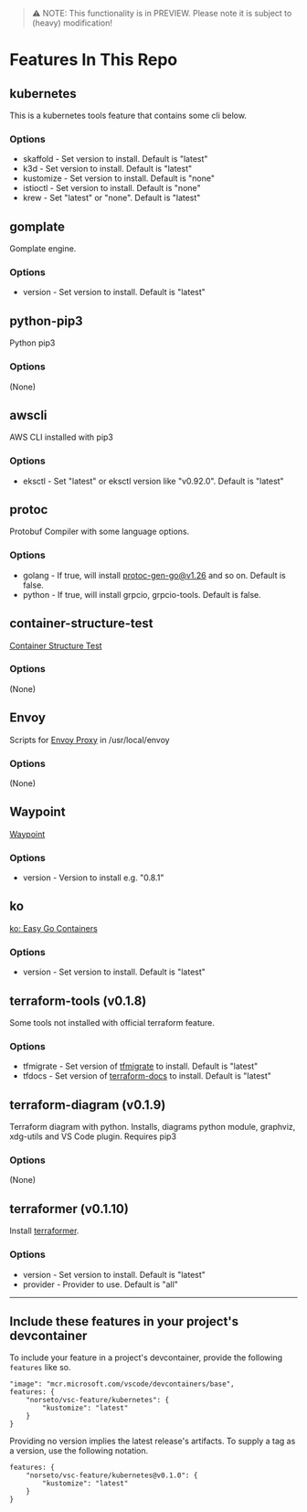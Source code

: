 > ⚠️ NOTE: This functionality is in PREVIEW. Please note it is subject to (heavy) modification!  

# Features In This Repo

## kubernetes
This is a kubernetes tools feature that contains some cli below.
### Options
- skaffold - Set version to install. Default is "latest"
- k3d - Set version to install. Default is "latest"
- kustomize - Set version to install. Default is "none"
- istioctl - Set version to install. Default is "none"
- krew - Set "latest" or "none". Default is "latest"

## gomplate
Gomplate engine.
### Options
- version - Set version to install. Default is "latest"

## python-pip3
Python pip3
### Options
(None)

## awscli
AWS CLI installed with pip3
### Options
- eksctl - Set "latest" or eksctl version like "v0.92.0". Default is "latest"

## protoc
Protobuf Compiler with some language options.
### Options
- golang - If true, will install protoc-gen-go@v1.26 and so on. Default is false.
- python - If true, will install grpcio, grpcio-tools. Default is false.

## container-structure-test
[Container Structure Test](https://github.com/GoogleContainerTools/container-structure-test)
### Options
(None)

## Envoy
Scripts for [Envoy Proxy](https://www.envoyproxy.io/) in /usr/local/envoy
### Options
(None)

## Waypoint
[Waypoint](https://www.waypointproject.io/)
### Options
- version - Version to install e.g. "0.8.1"

## ko
[ko: Easy Go Containers](https://github.com/google/ko)
### Options
- version - Set version to install. Default is "latest"

## terraform-tools (v0.1.8)
Some tools not installed with official terraform feature.
### Options
- tfmigrate - Set version of [tfmigrate](https://github.com/minamijoyo/tfmigrate) to install. Default is "latest"
- tfdocs - Set version of [terraform-docs](https://github.com/terraform-docs/terraform-docs) to install. Default is "latest"

## terraform-diagram (v0.1.9)
Terraform diagram with python. Installs, diagrams python module, graphviz, xdg-utils and VS Code plugin. Requires pip3
### Options
(None)

## terraformer (v0.1.10)
Install [terraformer](https://github.com/GoogleCloudPlatform/terraformer).

### Options
- version - Set version to install. Default is "latest"
- provider - Provider to use. Default is "all"

---
## Include these features in your project's devcontainer 

To include your feature in a project's devcontainer, provide the following `features` like so.

```jsonc
"image": "mcr.microsoft.com/vscode/devcontainers/base",
features: {
    "norseto/vsc-feature/kubernetes": {
        "kustomize": "latest"
    }
}
```

Providing no version implies the latest release's artifacts.  To supply a tag as a version, use the following notation.

```jsonc
features: {
    "norseto/vsc-feature/kubernetes@v0.1.0": {
        "kustomize": "latest"
    }
}
```
